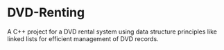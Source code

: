 # DVD-Renting
A C++ project for a DVD rental system using data structure principles like linked lists for efficient management of DVD records.
